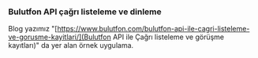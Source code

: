 ### Bulutfon API çağrı listeleme ve dinleme

Blog yazımız "[https://www.bulutfon.com/bulutfon-api-ile-cagri-listeleme-ve-gorusme-kayitlari/](Bulutfon API ile Çağrı listeleme ve görüşme kayıtları)" da yer alan örnek uygulama.